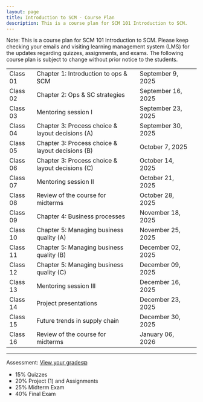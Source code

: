 ```yaml
---
layout: page
title: Introduction to SCM - Course Plan
description: This is a course plan for SCM 101 Introduction to SCM.
---
```

Note: This is a course plan for SCM 101 Introduction to SCM. Please keep checking your emails and visiting learning management system (LMS) for the updates regarding quizzes, assignments, and exams. The following course plan is subject to change without prior notice to the students.
<table>
  <tr>
    <td>Class 01</td>
    <td>Chapter 1: Introduction to ops & SCM</td>
    <td>September 9, 2025</td>
  </tr>
  <tr>
    <td>Class 02</td>
    <td>Chapter 2: Ops & SC strategies</td>
    <td>September 16, 2025</td>
    <td></td>
  </tr>
  <tr>
    <td>Class 03</td>
    <td>Mentoring session I</td>
    <td>September 23, 2025</td>
  </tr>
  <tr>
    <td>Class 04</td>
    <td>Chapter 3: Process choice & layout decisions (A)</td>
    <td>September 30, 2025 	</td>
  </tr>
  <tr>
    <td>Class 05</td>
    <td>Chapter 3: Process choice & layout decisions (B)</td>
    <td>October 7, 2025</td>
    <td></td>
  </tr>
  <tr>
    <td>Class 06</td>
    <td>Chapter 3: Process choice & layout decisions (C)</td>
    <td>October 14, 2025</td>
  </tr>
  <tr>
    <td>Class 07</td>
    <td>Mentoring session II</td>
    <td>October 21, 2025</td>
  </tr>
  <tr>
    <td>Class 08</td>
    <td>Review of the course for midterms</td>
    <td>October 28, 2025</td>
  </tr>
  <tr>
    <td>Class 09</td>
    <td>Chapter 4: Business processes</td>
    <td>November 18, 2025</td>
  </tr>
  <tr>
    <td>Class 10</td>
    <td>Chapter 5: Managing business quality (A)</td>
    <td>November 25, 2025</td>
  </tr>
  <tr>
    <td>Class 11</td>
    <td>Chapter 5: Managing business quality (B)</td>
    <td>December 02, 2025</td>
  </tr>
  <tr>
    <td>Class 12</td>
    <td>Chapter 5: Managing business quality (C)</td>
    <td>December 09, 2025</td>
  </tr>
  <tr>
    <td>Class 13</td>
    <td>Mentoring session III</td>
    <td>December 16, 2025</td>
  </tr>
  <tr>
    <td>Class 14</td>
    <td>Project presentations</td>
    <td>December 23, 2025</td>
  </tr>
  <tr>
    <td>Class 15</td>
    <td>Future trends in supply chain</td>
    <td>December 30, 2025</td>
  </tr>
  <tr>
    <td>Class 16</td>
    <td>Review of the course for midterms</td>
    <td>January 06, 2026</td>
  </tr>
</table>

<hr class="solid">

Assessment: <a href="https://drive.google.com/file/d/1YWr3qShbdJbqh1If-Z6Xn-qx8c_8h6Cl)" target="_blank" rel="noopener noreferrer">View your grades&#x29c9;</a>
  <ul style="list-style-type:square;">
   <li>15% Quizzes</li>
   <li>20% Project (1) and Assignments</li>
   <li>25% Midterm Exam</li>
   <li>40% Final Exam</li>
  </ul>
